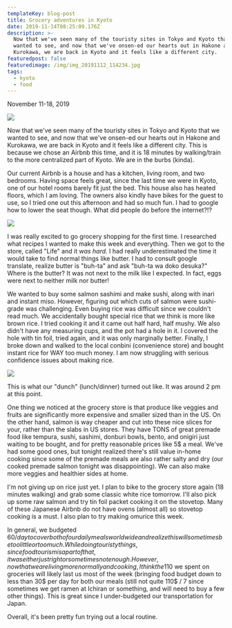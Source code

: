 ```yaml
---
templateKey: blog-post
title: Grocery adventures in Kyoto
date: 2019-11-14T08:25:09.176Z
description: >-
  Now that we've seen many of the touristy sites in Tokyo and Kyoto that we
  wanted to see, and now that we've onsen-ed our hearts out in Hakone and
  Kurokawa, we are back in Kyoto and it feels like a different city.
featuredpost: false
featuredimage: /img/img_20191112_114234.jpg
tags:
  - kyoto
  - food
---
```

 
November 11-18, 2019 
 
![](https://static.wixstatic.com/media/4a8d9e_29a348f4a7894782a34a5242db40c892~mv2.jpg/v1/fill/w_1125,h_1500,al_c,q_90/4a8d9e_29a348f4a7894782a34a5242db40c892~mv2.webp) 
 
Now that we've seen many of the touristy sites in Tokyo and Kyoto that we wanted to see, and now that we've onsen-ed our hearts out in Hakone and Kurokawa, we are back in Kyoto and it feels like a different city. This is because we chose an Airbnb this time, and it is 18 minutes by walking/train to the more centralized part of Kyoto. We are in the burbs (kinda). 
 
Our current Airbnb is a house and has a kitchen, living room, and two bedrooms. Having space feels great, since the last time we were in Kyoto, one of our hotel rooms barely fit just the bed. This house also has heated floors, which I am loving. The owners also kindly have bikes for the guest to use, so I tried one out this afternoon and had so much fun. I had to google how to lower the seat though. What did people do before the internet?!? 
 
![](https://static.wixstatic.com/media/4a8d9e_1c0860c4d88f447ea6948f875afd85da~mv2.jpeg/v1/fill/w_1125,h_1500,al_c,q_90/4a8d9e_1c0860c4d88f447ea6948f875afd85da~mv2.webp) 
 
I was really excited to go grocery shopping for the first time. I researched what recipes I wanted to make this week and everything. Then we got to the store, called "Life" and it _was hard_. I had really underestimated the time it would take to find normal things like butter. I had to consult google translate, realize butter is "buh-ta" and ask "buh-ta wa doko desuka?" Where is the butter? It was not next to the milk like I expected. In fact, eggs were next to neither milk nor butter! 
 
We wanted to buy some salmon sashimi and make sushi, along with inari and instant miso. However, figuring out which cuts of salmon were sushi-grade was challenging. Even buying rice was difficult since we couldn't read much. We accidentally bought special rice that we think is more like brown rice. I tried cooking it and it came out half hard, half mushy. We also didn't have any measuring cups, and the pot had a hole in it. I covered the hole with tin foil, tried again, and it was only marginally better. Finally, I broke down and walked to the local conbini (convenience store) and bought instant rice for WAY too much money. I am now struggling with serious confidence issues about making rice. 
 
![](https://static.wixstatic.com/media/4a8d9e_9c9c9b58edce48af9ad223c718a334eb~mv2.jpeg/v1/fill/w_1125,h_1500,al_c,q_90/4a8d9e_9c9c9b58edce48af9ad223c718a334eb~mv2.webp) 
 
This is what our "dunch" (lunch/dinner) turned out like. It was around 2 pm at this point. 
 
One thing we noticed at the grocery store is that produce like veggies and fruits are significantly more expensive and smaller sized than in the US. On the other hand, salmon is way cheaper and cut into these nice slices for your, rather than the slabs in US stores. They have TONS of great premade food like tempura, sushi, sashimi, donburi bowls, bento, and onigiri just waiting to be bought, and for pretty reasonable prices like 5\$ a meal. We've had some good ones, but tonight realized there's still value in-home cooking since some of the premade meals are also rather salty and dry (our cooked premade salmon tonight was disappointing). We can also make more veggies and healthier sides at home. 
 
I'm not giving up on rice just yet. I plan to bike to the grocery store again (18 minutes walking) and grab some classic white rice tomorrow. I'll also pick up some raw salmon and try tin foil packet cooking it on the stovetop. Many of these Japanese Airbnb do not have ovens (almost all) so stovetop cooking is a must. I also plan to try making omurice this week. 
 
In general, we budgeted 60$/day to cover both of our daily meals worldwide and realize this will sometimes be too little or too much. While doing touristy things, since food tourism is a part of that, it was either just right or sometimes not enough. However, now that we are living more normally and cooking, I think the 110$ we spent on groceries will likely last us most of the week (bringing food budget down to less than 30$ per day for both our meals (still not quite 110$ / 7 since sometimes we get ramen at Ichiran or something, and will need to buy a few other things). This is great since I under-budgeted our transportation for Japan. 
 
Overall, it's been pretty fun trying out a local routine.
